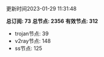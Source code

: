 更新时间2023-01-29 11:31:48

**总订阅: 73**
**总节点: 2356**
**有效节点: 312**
- trojan节点: 39
- v2ray节点: 148
- ss节点: 125

